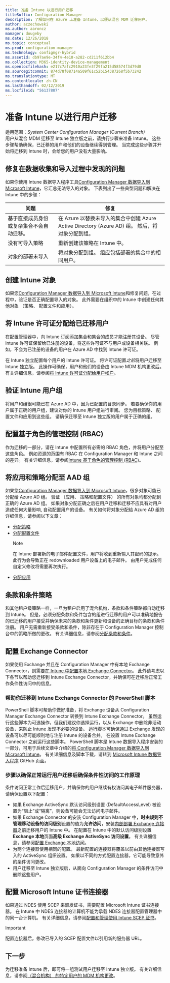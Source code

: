 ```yaml
---
title: 准备 Intune 以进行用户迁移
titleSuffix: Configuration Manager
description: 了解如何在 Azure 上准备 Intune，以便从混合 MDM 迁移用户。
author: aczechowski
ms.author: aaroncz
manager: dougeby
ms.date: 12/26/2018
ms.topic: conceptual
ms.prod: configuration-manager
ms.technology: configmgr-hybrid
ms.assetid: db97ae9e-34f4-4e10-a282-cd211f612bb4
ms.collection: M365-identity-device-management
ms.openlocfilehash: e217c7afc2910a23fe3f29fa215d58574f3d79d8
ms.sourcegitcommit: 874d78f08714a509f61c52b154387268f5b73242
ms.translationtype: MT
ms.contentlocale: zh-CN
ms.lasthandoff: 02/12/2019
ms.locfileid: "56137807"
---
```

# <a name="prepare-intune-for-user-migration"></a>准备 Intune 以进行用户迁移 

适用范围：*System Center Configuration Manager (Current Branch)*    
用户从混合 MDM 迁移至 Intune 独立版之前，请执行步骤来准备 Intune。 这些步骤帮助确保，已迁移的用户和他们的设备继续得到管理。 当完成这些步骤并开始将迁移到 Intune 时，会给您的用户没有大量影响。  

## <a name="fix-issues-found-during-data-collection-and-import"></a>修复在数据收集和导入过程中发现的问题
如果你使用 Intune 数据导入程序工具[Configuration Manager 数据导入到 Microsoft Intune](migrate-import-data.md)，它汇总无法导入的对象。 下表列出了一些典型问题和解决在 Intune 中的步骤： 

|问题  |修复  |
|---------|---------|
|基于直接成员身份或复杂集合不会自动迁移。|在 Azure 以替换未导入的集合中创建 Azure Active Directory (Azure AD) 组。 然后，将对象分配到组。|
|没有可导入策略 |重新创建该策略在 Intune 中。|
|对象的部署未导入|将对象分配到组。 组应包括部署的集合中的相同用户。|

## <a name="create-intune-objects"></a>创建 Intune 对象 
如果您[Configuration Manager 数据导入到 Microsoft Intune](migrate-import-data.md)和修复问题，在过程中，验证是否正确配置导入的对象。 此外需要在组织中的 Intune 中创建任何其他对象 （策略、 配置文件和应用）。 

## <a name="assign-intune-licenses-to-migrated-users"></a>将 Intune 许可证分配给已迁移用户
在配置管理器中，向 Intune 订阅添加集合和集合的成员才能注册其设备。 尽管 Intune 许可证保留给已注册的设备，将这些许可证不与用户或设备相关联。 例如，不会为已注册的设备的用户在 Azure AD 中找到 Intune 许可证。 

在 Intune 独立配置每个用户的 Intune 许可证。 将许可证配置*之前*将用户迁移至 Intune 独立版。 此操作可确保，用户和他们的设备由 Intune MDM 机构更改后。 有关详细信息，请参阅[将 Intune 许可证分配给用户帐户](https://docs.microsoft.com/intune/licenses-assign)。 

## <a name="verify-intune-user-groups"></a>验证 Intune 用户组
将用户和组很可能已在 Azure AD 中，因为已配置的目录同步。 若要确保你的用户属于正确的用户组，建议对你的 Intune 用户组进行审阅。 您为目标策略、 配置文件和应用到这些组。 请确保迁移至 Intune 独立版的用户属于正确的组。 

## <a name="configure-role-based-administration-control-rbac"></a>配置基于角色的管理控制 (RBAC)
作为迁移的一部分，请在 Intune 中配置所有必需的 RBAC 角色，并将用户分配至这些角色。 例如资源的范围有 RBAC 在 Configuration Manager 和 Intune 之间的差异。 有关详细信息，请参阅[Intune 基于角色的管理控制 (RBAC)](https://docs.microsoft.com/intune/role-based-access-control)。

## <a name="assign-apps-and-policies-to-aad-groups"></a>将应用和策略分配至 AAD 组
如果您[Configuration Manager 数据导入到 Microsoft Intune](migrate-import-data.md)，很多对象可能已分配给 Azure AD 组。 验证 （应用、 策略和配置文件） 的所有对象均都分配到正确的 Azure AD 组。 如果对象分配正确之后在用户迁移和迁移不应具有对用户造成任何大量影响, 自动配置用户的设备。 有关如何将对象分配给 Azure AD 组的详细信息，请参阅以下文章： 
- [分配策略](https://docs.microsoft.com/intune/get-started-policies)  
- [分配配置文件](https://docs.microsoft.com/intune/device-profile-assign)  
    > [!NOTE]  
    > 在 Intune 部署新的电子邮件配置文件，用户将收到重新输入其密码的提示。 此行为会导致正在 redownloaded 用户设备上的电子邮件。 由用户完成任何自定义修改将需要再次执行。 
- [分配应用](https://docs.microsoft.com/intune/get-started-apps) 

## <a name="terms-and-conditions-policy"></a>条款和条件策略
和其他租户级策略一样，一旦为租户启用了混合机构，条款和条件策略都自动迁移到 Intune。  但是，必须分配条款和条件包含的组进行迁移的用户可以准确地报告的已迁移的用户接受并确保未来的条款和条件更新和设备的正确目标的条款和条件注册。 用户无需重新接受条款和条件，除非存在于 Configuration Manager 控制台中的策略所做的更改。 有关详细信息，请参阅[分配条款和条件](https://docs.microsoft.com/intune/terms-and-conditions-create#assign-terms-and-conditions)。

## <a name="configure-the-exchange-connector"></a>配置 Exchange Connector
如果使用 Exchange 并且在 Configuration Manager 中有本地 Exchange Connector，则需要[在 Intune 中配置本地 Exchange Connector](https://docs.microsoft.com/intune/exchange-connector-install)。 此外请考虑以下各节以帮助您迁移到 Intune Exchange Connector，并确保可在迁移后正常工作条件性访问中的信息。

### <a name="powershell-scripts-to-help-you-migrate-to-the-intune-exchange-connector"></a>帮助你迁移到 Intune Exchange Connector 的 PowerShell 脚本 
PowerShell 脚本可帮助你做好准备，将 Exchange 设备从 Configuration Manager Exchange Connector 转换到 Intune Exchange Connector。 虽然运行这些脚本为可选操作，但我们建议你选择运行，以从 Exchange 中删除非活动设备，来防止 Intune 发现不必要的设备。 运行脚本可确保通过 Exchange 发现的设备可以尽可能顺利地与注册 Intune 的设备合并。 在设置 Intune Exchange Connector 之前运行这些脚本。 PowerShell 脚本是 Intune 数据导入程序安装的一部分，可用于后续文章中介绍的[将 Configuration Manager 数据导入到 Microsoft Intune](migrate-import-data.md)。 有关详细信息及脚本下载，请转到 [Microsoft Intune 数据导入程序](https://github.com/ConfigMgrTools/Intune-Data-Importer) GitHub 页面。

### <a name="steps-to-make-sure-conditional-access-works-properly-after-user-migration"></a>步骤以确保正常运行用户迁移后确保条件性访问的工作原理
条件访问正常工作后迁移用户，并确保你的用户继续有权访问其电子邮件服务器，请确保设置以下配置：
- 如果 Exchange ActiveSync 默认访问级别设置 (DefaultAccessLevel) 被设置为“阻止”或“隔离”，则设备可能会无法访问电子邮件。 
- 如果 Exchange Connector 的安装 Configuration Manager 中，**时由规则不管理移动设备的访问级别**设置的值为**允许访问**，安装[内部部署 Exchange 连接器](https://docs.microsoft.com/intune/conditional-access-exchange-create#configure-exchange-on-premises-access)之前迁移用户的 Intune 中。 在配置在 Intune 中的默认访问级别设置**Exchange 本地**页面**高级 Exchange ActiveSync 访问设置**。 有关详细信息，请参阅[配置 Exchange 本地访问](https://docs.microsoft.com/intune/conditional-access-exchange-create#configure-exchange-on-premises-access)。
- 为两个连接器使用相同的配置。 最新配置的连接器将覆盖以前由其他连接器写入的 ActiveSync 组织设置。 如果以不同的方式配置连接器，它可能导致意外的条件访问更改。
- 用户迁移至 Intune 独立版后，从面向 Configuration Manager 的条件访问中删除这些用户。

## <a name="configure-the-microsoft-intune-certificate-connector"></a>配置 Microsoft Intune 证书连接器
如果通过 NDES 使用 SCEP 来颁发证书，需要配置 Microsoft Intune 证书连接器。 在 Intune 中 NDES 连接器的计算机不能为承载 NDES 连接器配置管理器中的同一台计算机。 有关详细信息，请参阅[配置和管理使用 Intune SCEP 证书](https://docs.microsoft.com/intune/certificates-scep-configure)。 

> [!Important]    
> 配置连接器后，修改已导入的 SCEP 配置文件以引用新的服务器 URL。

## <a name="next-step"></a>下一步
为迁移准备 Intune 后，即可将一组测试用户迁移至 Intune 独立版。 有关详细信息，请参阅[（混合机构） 的特定用户的 MDM 机构更改](migrate-mixed-authority.md)。


